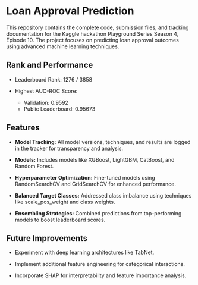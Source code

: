 # Loan Approval Prediction
This repository contains the complete code, submission files, and tracking documentation for the Kaggle hackathon Playground Series Season 4, Episode 10. The project focuses on predicting loan approval outcomes using advanced machine learning techniques.

## Rank and Performance
- Leaderboard Rank: 1276 / 3858

- Highest AUC-ROC Score:
   - Validation: 0.9592
   - Public Leaderboard: 0.95673

## Features
- **Model Tracking:** All model versions, techniques, and results are logged in the tracker for transparency and analysis.
  
- **Models:** Includes models like XGBoost, LightGBM, CatBoost, and Random Forest.

- **Hyperparameter Optimization:** Fine-tuned models using RandomSearchCV and GridSearchCV for enhanced performance.

- **Balanced Target Classes:** Addressed class imbalance using techniques like scale_pos_weight and class weights.

- **Ensembling Strategies:** Combined predictions from top-performing models to boost leaderboard scores.

## Future Improvements
- Experiment with deep learning architectures like TabNet.

- Implement additional feature engineering for categorical interactions.

- Incorporate SHAP for interpretability and feature importance analysis.

